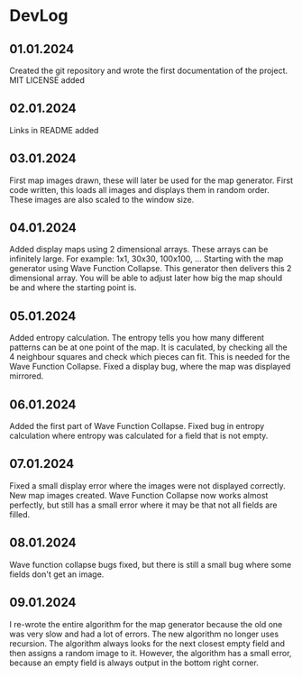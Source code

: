 # DevLog

## 01.01.2024

Created the git repository and wrote the first documentation of the project.
MIT LICENSE added


## 02.01.2024

Links in README added


## 03.01.2024

First map images drawn, these will later be used for the map generator.
First code written, this loads all images and displays them in random order. These images are also scaled to the window size.


## 04.01.2024

Added display maps using 2 dimensional arrays. These arrays can be infinitely large. 
For example: 1x1, 30x30, 100x100, ...
Starting with the map generator using Wave Function Collapse. This generator then delivers this 2 dimensional array. You will be able to adjust later how big the map should be and where the starting point is.


## 05.01.2024

Added entropy calculation. The entropy tells you how many different patterns can be at one point of the map. It is caculated, by checking all the 4 neighbour squares and check which pieces can fit. This is needed for the Wave Function Collapse.
Fixed a display bug, where the map was displayed mirrored.


## 06.01.2024

Added the first part of Wave Function Collapse.
Fixed bug in entropy calculation where entropy was calculated for a field that is not empty.


## 07.01.2024

Fixed a small display error where the images were not displayed correctly.
New map images created.
Wave Function Collapse now works almost perfectly, but still has a small error where it may be that not all fields are filled.


## 08.01.2024

Wave function collapse bugs fixed, but there is still a small bug where some fields don't get an image.


## 09.01.2024

I re-wrote the entire algorithm for the map generator because the old one was very slow and had a lot of errors. The new algorithm no longer uses recursion. The algorithm always looks for the next closest empty field and then assigns a random image to it. However, the algorithm has a small error, because an empty field is always output in the bottom right corner.


